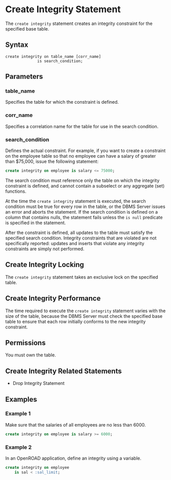 # Create Integrity Statement

The `create integrity` statement creates an integrity constraint for the specified base table.

## Syntax

```
create integrity on table_name [corr_name]
              is search_condition;
```

## Parameters

### table_name
Specifies the table for which the constraint is defined.

### corr_name
Specifies a correlation name for the table for use in the search condition.

### search_condition
Defines the actual constraint. For example, if you want to create a constraint on the employee table so that no employee can have a salary of greater than $75,000, issue the following statement:

```sql
create integrity on employee is salary <= 75000;
```

The search condition must reference only the table on which the integrity constraint is defined, and cannot contain a subselect or any aggregate (set) functions.

At the time the `create integrity` statement is executed, the search condition must be true for every row in the table, or the DBMS Server issues an error and aborts the statement. If the search condition is defined on a column that contains nulls, the statement fails unless the `is null` predicate is specified in the statement.

After the constraint is defined, all updates to the table must satisfy the specified search condition. Integrity constraints that are violated are not specifically reported: updates and inserts that violate any integrity constraints are simply not performed.

## Create Integrity Locking

The `create integrity` statement takes an exclusive lock on the specified table.

## Create Integrity Performance

The time required to execute the `create integrity` statement varies with the size of the table, because the DBMS Server must check the specified base table to ensure that each row initially conforms to the new integrity constraint.

## Permissions

You must own the table.

## Create Integrity Related Statements

- Drop Integrity Statement

## Examples

### Example 1
Make sure that the salaries of all employees are no less than 6000.

```sql
create integrity on employee is salary >= 6000;
```

### Example 2
In an OpenROAD application, define an integrity using a variable.

```sql
create integrity on employee
    is sal < :sal_limit;
```

